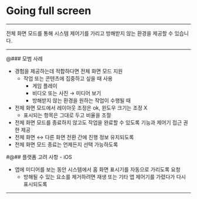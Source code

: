 # **Going full screen**

---

<aside>

전체 화면 모드를 통해 시스템 제어기를 가리고 방해받지 않는 환경을 제공할 수 있습니다. 

</aside>

---

@### 모범 사례

- 경험을 제공하는데 적합하다면 전체 화면 모드 지원
    - 작업 또는 콘텐츠에 집중하고 싶을 때 사용
        - 게임 플레이
        - 비디오 또는 사진 → 미디어 보기
        - 방해받지 않는 환경을 원하는 작업이 수행될 때
- 전체 화면 모드에서 레이아웃 조정은 ok, 윈도우 크기는 조정 X
    - 표시되는 항목은 그대로 두고 비율을 조절
- 전체 화면 모드를 종료하지 않고도 작업을 완료할 수 있도록 기능과 제어기 접근 권한 제공
- 전체 화면 ↔ 다른 화면 전환 간에 진행 정보 유지되도록
- 전체 화면 모드 종료는 언제든지 선택 가능하도록

#@## 플랫폼 고려 사항 - iOS

- 앱에 미디어를 보는 동안 시스템에서 홈 화면 표시기를 자동으로 가리도록 요청
    - 방해될 수 있는 요소를 제거하려면 재생 또는 기타 앱 제어기를 가렸다가 다시 표시되도록

---